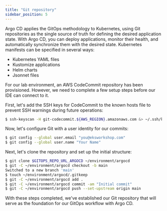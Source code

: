 ```yaml
---
title: "Git repository"
sidebar_position: 5
---
```


Argo CD applies the GitOps methodology to Kubernetes, using Git repositories as the single source of truth for defining the desired application state. With Argo CD, you can deploy applications, monitor their health, and automatically synchronize them with the desired state. Kubernetes manifests can be specified in several ways:

- Kubernetes YAML files
- Kustomize applications
- Helm charts
- Jsonnet files

For our lab environment, an AWS CodeCommit repository has been provisioned. However, we need to complete a few setup steps before our IDE can connect to it.

First, let's add the SSH keys for CodeCommit to the known hosts file to prevent SSH warnings during future operations:

```bash hook=ssh
$ ssh-keyscan -H git-codecommit.${AWS_REGION}.amazonaws.com &> ~/.ssh/known_hosts
```

Now, let's configure Git with a user identity for our commits:

```bash
$ git config --global user.email "you@eksworkshop.com"
$ git config --global user.name "Your Name"
```

Next, let's clone the repository and set up the initial structure:

```bash
$ git clone $GITOPS_REPO_URL_ARGOCD ~/environment/argocd
$ git -C ~/environment/argocd checkout -b main
Switched to a new branch 'main'
$ touch ~/environment/argocd/.gitkeep
$ git -C ~/environment/argocd add .
$ git -C ~/environment/argocd commit -am "Initial commit"
$ git -C ~/environment/argocd push --set-upstream origin main
```

With these steps completed, we've established our Git repository that will serve as the foundation for our GitOps workflow with Argo CD.
